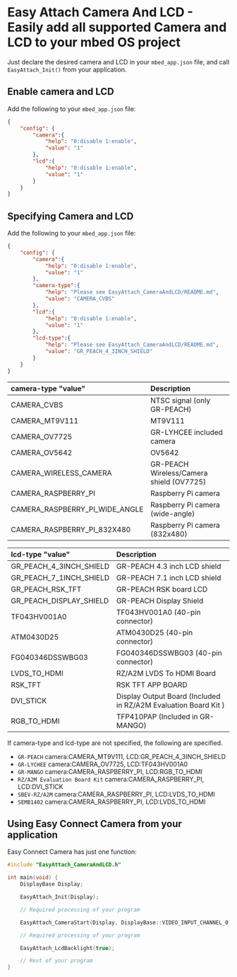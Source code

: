# Easy Attach Camera And LCD - Easily add all supported Camera and LCD to your mbed OS project

Just declare the desired camera and LCD in your `mbed_app.json` file, and call `EasyAttach_Init()` from your application.

## Enable camera and LCD

Add the following to your ``mbed_app.json`` file:

```json
{
    "config": {
        "camera":{
            "help": "0:disable 1:enable",
            "value": "1"
        },
        "lcd":{
            "help": "0:disable 1:enable",
            "value": "1"
        }
    }
}
```

## Specifying Camera and LCD

Add the following to your ``mbed_app.json`` file:

```json
{
    "config": {
        "camera":{
            "help": "0:disable 1:enable",
            "value": "1"
        },
        "camera-type":{
            "help": "Please see EasyAttach_CameraAndLCD/README.md",
            "value": "CAMERA_CVBS"
        },
        "lcd":{
            "help": "0:disable 1:enable",
            "value": "1"
        },
        "lcd-type":{
            "help": "Please see EasyAttach_CameraAndLCD/README.md",
            "value": "GR_PEACH_4_3INCH_SHIELD"
        }
    }
}
```

| camera-type "value"           | Description                        |
|:------------------------------|:-----------------------------------|
| CAMERA_CVBS                   | NTSC signal (only GR-PEACH)        |
| CAMERA_MT9V111                | MT9V111                            |
| CAMERA_OV7725                 | GR-LYHCEE included camera          |
| CAMERA_OV5642                 | OV5642                             |
| CAMERA_WIRELESS_CAMERA        | GR-PEACH Wireless/Camera shield (OV7725) |
| CAMERA_RASPBERRY_PI           | Raspberry Pi camera                |
| CAMERA_RASPBERRY_PI_WIDE_ANGLE| Raspberry Pi camera (wide-angle)   |
| CAMERA_RASPBERRY_PI_832X480   | Raspberry Pi camera (832x480)      |

| lcd-type "value"           | Description                        |
|:---------------------------|:-----------------------------------|
| GR_PEACH_4_3INCH_SHIELD    | GR-PEACH 4.3 inch LCD shield       |
| GR_PEACH_7_1INCH_SHIELD    | GR-PEACH 7.1 inch LCD shield       |
| GR_PEACH_RSK_TFT           | GR-PEACH RSK board LCD             |
| GR_PEACH_DISPLAY_SHIELD    | GR-PEACH Display Shield            |
| TF043HV001A0               | TF043HV001A0 (40-pin connector)    |
| ATM0430D25                 | ATM0430D25 (40-pin connector)      |
| FG040346DSSWBG03           | FG040346DSSWBG03 (40-pin connector)|
| LVDS_TO_HDMI               | RZ/A2M LVDS To HDMI Board          |
| RSK_TFT                    | RSK TFT APP BOARD                  |
| DVI_STICK                  | Display Output Board (Included in RZ/A2M Evaluation Board Kit ) |
| RGB_TO_HDMI                | TFP410PAP (Included in GR-MANGO)   |

If camera-type and lcd-type are not specified, the following are specified.
* ``GR-PEACH``    camera:CAMERA_MT9V111, LCD:GR_PEACH_4_3INCH_SHIELD  
* ``GR-LYCHEE``   camera:CAMERA_OV7725,  LCD:TF043HV001A0  
* ``GR-MANGO``    camera:CAMERA_RASPBERRY_PI,  LCD:RGB_TO_HDMI  
* ``RZ/A2M Evaluation Board Kit`` camera:CAMERA_RASPBERRY_PI, LCD:DVI_STICK
* ``SBEV-RZ/A2M`` camera:CAMERA_RASPBERRY_PI, LCD:LVDS_TO_HDMI
* ``SEMB1402``    camera:CAMERA_RASPBERRY_PI, LCD:LVDS_TO_HDMI


## Using Easy Connect Camera from your application

Easy Connect Camera has just one function:

```cpp
#include "EasyAttach_CameraAndLCD.h"

int main(void) {
    DisplayBase Display;

    EasyAttach_Init(Display);

    // Required processing of your program

    EasyAttach_CameraStart(Display, DisplayBase::VIDEO_INPUT_CHANNEL_0);

    // Required processing of your program

    EasyAttach_LcdBacklight(true);

    // Rest of your program
}
```
